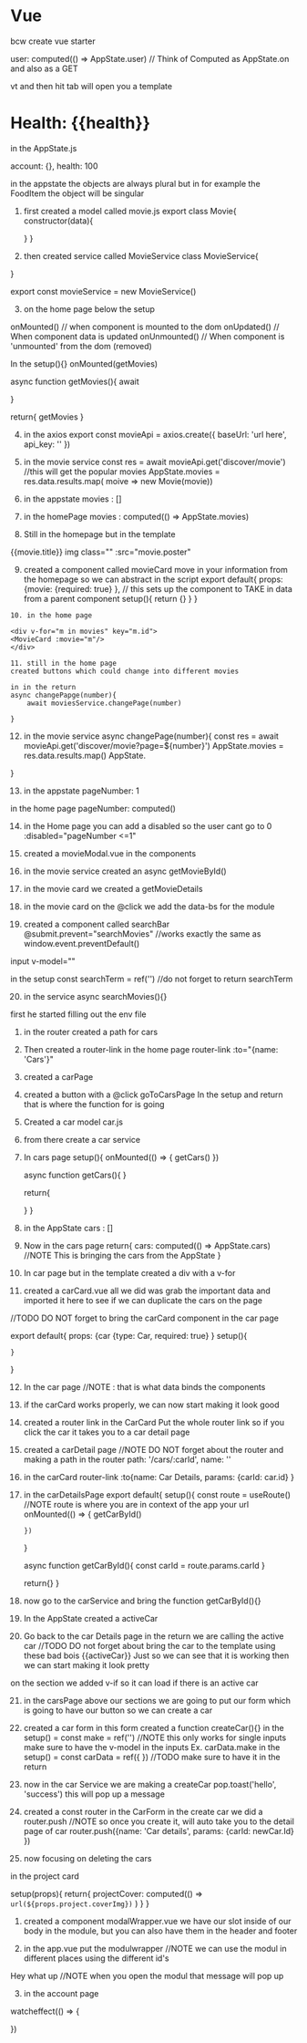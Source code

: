 # Vue


<!-- SECTION 9/11 -->

bcw create vue starter 

user: computed(() => AppState.user)
// Think of Computed as AppState.on and also as a GET

vt and then hit tab will open you a template 


<h1> Health: <span>{{health}}</span></h1>


in the AppState.js

account: {},
health: 100


in the appstate the objects are always plural but in for example the FoodItem the object will be singular



<!-- SECTION 9/12 -->

1. first created a model called movie.js
export class Movie{
    constructor(data){

    }
}


2. then created service called MovieService
 class MovieService{

 }

 export const movieService = new MovieService()


 3. on the home page below the setup
 <!-- NOTE Vue LifeCycle Hooks -->
onMounted() // when component is mounted to the dom
onUpdated() // When component data is updated
onUnmounted() // When component is 'unmounted' from the dom (removed)
 
In the setup(){}
onMounted(getMovies)

async function getMovies(){
    await 

}

return{
    getMovies
}

4. in the axios
export const movieApi = axios.create({
    baseUrl: 'url here',
    api_key: ''
})


5. in the movie service
 const res = await movieApi.get('discover/movie') //this will get the popular movies
 AppState.movies = res.data.results.map( moive => new Movie(movie))

 6. in the appstate
  movies : []

  7. in the homePage
  movies : computed(() => AppState.movies)

  8. Still in the homepage but in the template
  <div v-for="movie in movies" :key="movie.id">
  {{movie.title}}
  img class="" :src="movie.poster"
  </div>


  9. created a component called movieCard
    move in your information from the homepage so we can abstract
    in the script
    export default{
        props:{movie: {required: true} }, // this sets up the component to TAKE in data from a parent component
        setup(){
            return {}
        }
    }

    10. in the home page

    <div v-for="m in movies" key="m.id">
    <MovieCard :movie="m"/>
    </div>

    11. still in the home page
    created buttons which could change into different movies 

    in in the return
    async changePapge(number){
        await moviesService.changePage(number)
        
    }

12. in the movie service
async changePage(number){
    const res = await movieApi.get('discover/movie?page=${number}')
    AppState.movies = res.data.results.map()
    AppState.

}

13. in the appstate
pageNumber: 1

in the home page
pageNumber: computed()

14. in the Home page you can add a disabled so the user cant go to 0
:disabled="pageNumber <=1" 

15. created a movieModal.vue in the components


16. in the movie service
created an async getMovieById()

17. in the movie card we created a getMovieDetails

18. in the movie card
on the @click we add the data-bs for the module

19. created a component called searchBar
@submit.prevent="searchMovies"  //works exactly the same as window.event.preventDefault()

input v-model=""

in the setup 
const searchTerm = ref('')  //do not forget to return searchTerm

20. in the service
async searchMovies(){}


<!-- SECTION 9/13 -->

first he started filling out the env file

1. in the router created a path for cars


2. Then created a router-link in the home page
router-link :to="{name: 'Cars'}"

3. created a carPage 

4. created a button with a @click goToCarsPage 
    In the setup and return that is where the function for is going

5. Created a car model car.js

6. from there create a car service





7. In cars page 
setup(){
    onMounted(() => {
        getCars()
    })


    async function getCars(){
    }

    return{

    }
}

8. in the AppState
cars : []

9. Now in the cars page
return{
    cars: computed(() => AppState.cars)     //NOTE This is bringing the cars from the AppState
}

10. In car page but in the template
created a div with a v-for 

11. created a carCard.vue
all we did was grab the important data and imported it here to see if we can duplicate the cars on the page

//TODO DO NOT forget to bring the carCard component in the car page

export default{
    props: {car {type: Car, required: true} }
    setup(){

    }
}

12. In the car page 
<carCard :car="car"/> //NOTE : that is what data binds the components 

13. if the carCard works properly, we can now start making it look good 

14. created a router link in the CarCard 
Put the whole router link so if you click the car it takes you to a car detail page

15. created a carDetail page
//NOTE DO NOT forget about the router and making a path
in the router
path: '/cars/:carId',
name: ''

16. in the carCard
router-link :to{name: Car Details, params: {carId: car.id} }

17. in the carDetailsPage
export default{
    setup(){
        const route = useRoute()    //NOTE route is where you are in context of the app your url
        onMounted(() => {
            getCarById()

        })
    }

    async function getCarById(){
        const carId = route.params.carId
    }

    return{}
}

18. now go to the carService and bring the function getCarById(){}

19. In the AppState 
created a activeCar

20. Go back to the car Details page
in the return
we are calling the active car
//TODO DO not forget about bring the car to the template using these bad bois
{{activeCar}}  Just so we can see that it is working then we can start making it look pretty

on the section we added v-if so it can load if there is an active car

21. in the carsPage above our sections
we are going to put our form which is going to have our button so we can create a car

22. created a car form
in this form created a function createCar(){}
in the setup() = const make = ref('') //NOTE this only works for single inputs
make sure to have the v-model in the inputs Ex. carData.make
in the setup() = const carData = ref({ }) //TODO make sure to have it in the return

23. now in the car Service we are making a createCar
pop.toast('hello', 'success') this will pop up a message 



24. created a const router in the CarForm
in the create car we did a router.push //NOTE so once you create it, will auto take you to the detail page of car
router.push({name: 'Car details', params: {carId: newCar.Id} })


25. now focusing on deleting the cars




<!-- SECTION 9/14 -->


in the project card 

setup(props){
    return{
        projectCover: computed(() => `url(${props.project.coverImg})` )
    }
}

1. created a component modalWrapper.vue
we have our slot inside of our body in the module, but you can also have them in the header and footer

2. in the app.vue
put the modulwrapper //NOTE we can use the modul in different places using the different id's

<ModulWrapper>
    Hey what up     //NOTE when you open the modul that message will pop up
</ModulWrapper>


3. in the account page

watcheffect(() => {

})
